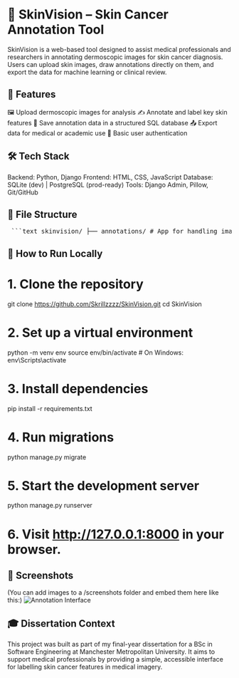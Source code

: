 # 🧠 SkinVision – Skin Cancer Annotation Tool

SkinVision is a web-based tool designed to assist medical professionals and researchers in annotating dermoscopic images for skin cancer diagnosis. Users can upload skin images, draw annotations directly on them, and export the data for machine learning or clinical review.

## 🚀 Features

🖼️ Upload dermoscopic images for analysis
✍️ Annotate and label key skin features
💾 Save annotation data in a structured SQL database
📤 Export data for medical or academic use
🔐 Basic user authentication


## 🛠️ Tech Stack

Backend: Python, Django
Frontend: HTML, CSS, JavaScript
Database: SQLite (dev) | PostgreSQL (prod-ready)
Tools: Django Admin, Pillow, Git/GitHub

## 📁 File Structure
<pre lang="markdown"> ```text skinvision/ ├── annotations/ # App for handling image and annotation logic │ ├── migrations/ │ ├── models.py │ ├── views.py │ └── urls.py │ ├── users/ # Handles user registration and login │ ├── models.py │ └── views.py │ ├── templates/ # HTML templates ├── static/ # Static JS and CSS files ├── media/ # Uploaded images ├── db.sqlite3 # Database file (for local use) ├── manage.py └── requirements.txt ``` </pre>

## 🧪 How to Run Locally

# 1. Clone the repository
git clone https://github.com/Skrillzzzz/SkinVision.git
cd SkinVision

# 2. Set up a virtual environment
python -m venv env
source env/bin/activate  # On Windows: env\Scripts\activate

# 3. Install dependencies
pip install -r requirements.txt

# 4. Run migrations
python manage.py migrate

# 5. Start the development server
python manage.py runserver

# 6. Visit http://127.0.0.1:8000 in your browser.

## 📸 Screenshots

(You can add images to a /screenshots folder and embed them here like this:)
![Annotation Interface](screenshots/annotation-ui.png)

## 🎓 Dissertation Context

This project was built as part of my final-year dissertation for a BSc in Software Engineering at Manchester Metropolitan University. It aims to support medical professionals by providing a simple, accessible interface for labelling skin cancer features in medical imagery.
